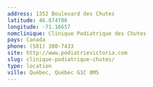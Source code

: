 ```yaml
---
address: 1352 Boulevard des Chutes
latitude: 46.874786
longitude: -71.16657
nomclinique: Clinique Podiatrique des Chutes
pays: Canada
phone: (581) 300-7433
site: http://www.podiatrievictoria.com
slug: clinique-podiatrique-chutes/
type: location
ville: Québec, Québec G1C 0M5
---
```


